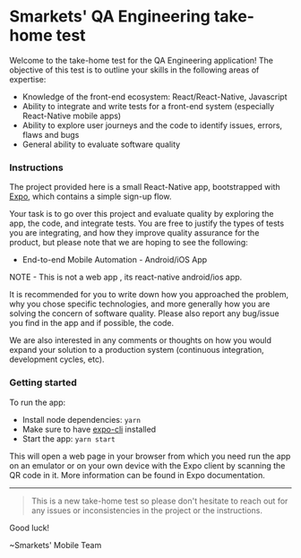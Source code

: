# Smarkets' QA Engineering take-home test

Welcome to the take-home test for the QA Engineering application! The objective of this test is to outline your skills in the following areas of expertise:

- Knowledge of the front-end ecosystem: React/React-Native, Javascript
- Ability to integrate and write tests for a front-end system (especially React-Native mobile apps)
- Ability to explore user journeys and the code to identify issues, errors, flaws and bugs
- General ability to evaluate software quality

### Instructions

The project provided here is a small React-Native app, bootstrapped with [Expo](https://expo.io/), which contains a simple sign-up flow.

Your task is to go over this project and evaluate quality by exploring the app, the code, and integrate tests. You are free to justify the types of tests you are integrating, and how they improve quality assurance for the product, but please note that we are hoping to see the following:

- End-to-end Mobile Automation - Android/iOS App

NOTE - This is not a web app , its react-native android/ios app.

It is recommended for you to write down how you approached the problem, why you chose specific technologies, and more generally how you are solving the concern of software quality. Please also report any bug/issue you find in the app and if possible, the code.

We are also interested in any comments or thoughts on how you would expand your solution to a production system (continuous integration, development cycles, etc).

### Getting started

To run the app:

- Install node dependencies: `yarn`
- Make sure to have [expo-cli](https://docs.expo.io/workflow/expo-cli/) installed
- Start the app: `yarn start`

This will open a web page in your browser from which you need run the app on an emulator or on your own device with the Expo client by scanning the QR code in it. More information can be found in Expo documentation.

--- 

> This is a new take-home test so please don't hesitate to reach out for any issues or inconsistencies in the project or the instructions.

Good luck!

~Smarkets' Mobile Team
